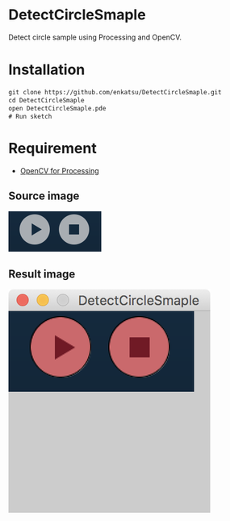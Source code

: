 # DetectCircleSmaple

Detect circle sample using Processing and OpenCV.

# Installation

```
git clone https://github.com/enkatsu/DetectCircleSmaple.git
cd DetectCircleSmaple
open DetectCircleSmaple.pde
# Run sketch
```

# Requirement

- [OpenCV for Processing](https://github.com/atduskgreg/opencv-processing)

## Source image

![](./data/buttons.png)

## Result image

![](./cap.png)

